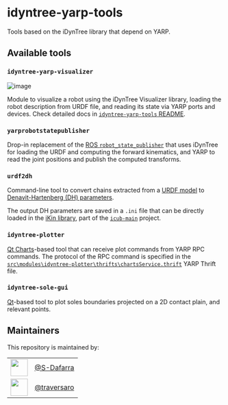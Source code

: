 # idyntree-yarp-tools
Tools based on the iDynTree library that depend on YARP.

## Available tools

### `idyntree-yarp-visualizer`

![image](https://user-images.githubusercontent.com/18591940/115052071-cda47400-9edd-11eb-962a-c136abf2bfdb.png)

Module to visualize a robot using the iDynTree Visualizer library, loading the robot description from URDF file, and reading its state via YARP ports and devices. Check detailed docs in [`idyntree-yarp-tools` README](src/modules/idyntree-yarp-visualizer/README.md).

### `yarprobotstatepublisher`

Drop-in replacement of the [ROS `robot_state_publisher`](http://wiki.ros.org/robot_state_publisher) that uses iDynTree for loading the URDF
and computing the forward kinematics, and YARP to read the joint positions and publish the computed transforms.

### `urdf2dh`

Command-line tool to convert chains extracted from a [URDF model](http://wiki.ros.org/urdf)  to [Denavit-Hartenberg (DH) parameters](https://en.wikipedia.org/wiki/Denavit%E2%80%93Hartenberg_parameters).

The output DH parameters are saved in a `.ini` file that can be directly loaded in the [iKin library](https://robotology.github.io/robotology-documentation/doc/html/group__iKin.html), part of the [`icub-main`](https://github.com/robotology/icub-main) project.

### `idyntree-plotter`

[Qt Charts](https://doc.qt.io/qt-5/qtcharts-index.html)-based tool that can receive plot commands from YARP RPC commands. The protocol of the RPC command is specified in the [`src\modules\idyntree-plotter\thrifts\chartsService.thrift`](src\modules\idyntree-plotter\thrifts\chartsService.thrift) YARP Thrift file.

### `idyntree-sole-gui`

[Qt](https://www.qt.io/)-based tool to plot soles boundaries projected on a 2D contact plain, and relevant points.


Maintainers
--------------
This repository is maintained by:

| | |
|:---:|:---:|
| [<img src="https://github.com/S-Dafarra.png" width="40">](https://github.com/S-Dafarra) | [@S-Dafarra](https://github.com/S-Dafarra) |
| [<img src="https://github.com/traversaro.png" width="40">](https://github.com/traversaro) | [@traversaro](https://github.com/traversaro) |
